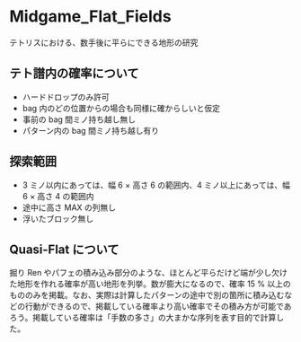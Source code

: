 # Midgame_Flat_Fields
テトリスにおける、数手後に平らにできる地形の研究

## テト譜内の確率について
* ハードドロップのみ許可
* bag 内のどの位置からの場合も同様に確からしいと仮定
* 事前の bag 間ミノ持ち越し無し
* パターン内の bag 間ミノ持ち越し有り

## 探索範囲
* 3 ミノ以内にあっては、幅 6 × 高さ 6 の範囲内、4 ミノ以上にあっては、幅 6 × 高さ 4 の範囲内
* 途中に高さ MAX の列無し
* 浮いたブロック無し

## Quasi-Flat について
掘り Ren やパフェの積み込み部分のような、ほとんど平らだけど端が少し欠けた地形を作れる確率が高い地形を列挙。数が膨大になるので、確率 15 % 以上のもののみを掲載。なお、実際は計算したパターンの途中で別の箇所に積み込むなどの行動ができるので、掲載している確率より高い確率でその積み方が可能であろう。掲載している確率は「手数の多さ」の大まかな序列を表す目的で計算した。
